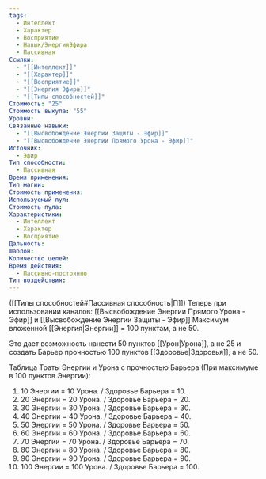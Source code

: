 ```yaml
---
tags:
  - Интеллект
  - Характер
  - Восприятие
  - Навык/ЭнергияЭфира
  - Пассивная
Ссылки:
  - "[[Интеллект]]"
  - "[[Характер]]"
  - "[[Восприятие]]"
  - "[[Энергия Эфира]]"
  - "[[Типы способностей]]"
Стоимость: "25"
Стоимость выкупа: "55"
Уровни: 
Связанные навыки:
  - "[[Высвобождение Энергии Защиты - Эфир]]"
  - "[[Высвобождение Энергии Прямого Урона - Эфир]]"
Источник:
  - Эфир
Тип способности:
  - Пассивная
Время применения: 
Тип магии: 
Стоимость применения: 
Используемый пул: 
Стоимость пула: 
Характеристики:
  - Интеллект
  - Характер
  - Восприятие
Дальность: 
Шаблон: 
Количество целей: 
Время действия:
  - Пассивно-постоянно
Тип воздействия:
---
```

([[Типы способностей#Пассивная способность|П]]) Теперь при использовании каналов: [[Высвобождение Энергии Прямого Урона - Эфир]] и [[Высвобождение Энергии Защиты - Эфир]] Максимум вложенной [[Энергия|Энергии]] = 100 пунктам, а не 50.

Это дает возможность нанести 50 пунктов [[Урон|Урона]], а не 25 и создать Барьер прочностью 100 пунктов [[Здоровье|Здоровья]], а не 50. 

Таблица Траты Энергии и Урона с прочностью Барьера
(При максимуме в 100 пунктов Энергии):

1. 10 Энергии = 10 Урона. / Здоровье Барьера = 10. 
2. 20 Энергии = 20 Урона. / Здоровье Барьера = 20. 
3. 30 Энергии = 30 Урона. / Здоровье Барьера = 30.  
4. 40 Энергии = 40 Урона. / Здоровье Барьера = 40. 
5. 50 Энергии = 50 Урона. / Здоровье Барьера = 50. 
6. 60 Энергии = 60 Урона. / Здоровье Барьера = 60. 
7. 70 Энергии = 70 Урона. / Здоровье Барьера = 70. 
8. 80 Энергии = 80 Урона. / Здоровье Барьера = 80. 
9. 90 Энергии = 90 Урона. / Здоровье Барьера = 90. 
10. 100 Энергии = 100 Урона. / Здоровье Барьера = 100. 